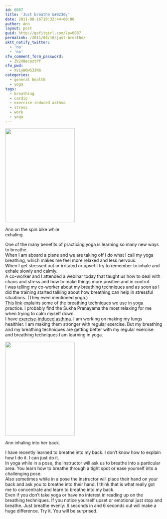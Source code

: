 ```yaml
---
id: 6087
title: 'Just breathe &#8230;'
date: 2011-08-16T19:32:44+00:00
author: Ann
layout: post
guid: http://gofitgirl.com/?p=6087
permalink: /2011/08/16/just-breathe/
aktt_notify_twitter:
  - 'no'
  - 'no'
sfw_comment_form_password:
  - ZV2V8eceztPf
sfw_pwd:
  - XviyW6H53JN6
categories:
  - general health
  - yoga
tags:
  - breathing
  - cardio
  - exercise-induced asthma
  - stress
  - work
  - yoga
---
```

<div id="attachment_6104" style="width: 233px" class="wp-caption alignleft">
  <a href="http://gofitgirl.com/blog/wp-content/uploads/2011/08/Breathe-out.jpg"><img class="size-medium wp-image-6104" title="Breathe out" src="http://gofitgirl.com/blog/wp-content/uploads/2011/08/Breathe-out-223x300.jpg" alt="" width="223" height="300" /></a>
  
  <p class="wp-caption-text">
    Ann on the spin bike while exhaling.
  </p>
</div>

  
One of the many benefits of practicing yoga is learning so many new ways to breathe.  
When I am aboard a plane and we are taking off I do what I call my yoga breathing, which makes me feel more relaxed and less nervous.  
When I get stressed out or irritated or upset I try to remember to inhale and exhale slowly and calmly.  
A co-worker and I attended a webinar today that taught us how to deal with chaos and stress and how to make things more positive and in control.  
I was telling my co-worker about my breathing techniques and as soon as I did the training started talking about how breathing can help in stressful situations. (They even mentioned yoga.)  
[This link](http://tutelasalute.info/pdf/Yoga/6.pdf) explains some of the breathing techniques we use in yoga practice. I probably find the Sukha Pranayama the most relaxing for me when trying to calm myself down.  
I have [exercise-induced asthma](http://www.webmd.com/asthma/guide/exercise-induced-asthma). I am working on making my lungs healthier. I am making them stronger with regular exercise. But my breathing and my breathing techniques are getting better with my regular exercise and breathing techniques I am learning in yoga.  


<div id="attachment_6106" style="width: 233px" class="wp-caption alignright">
  <a href="http://gofitgirl.com/blog/wp-content/uploads/2011/08/Breathe-in.jpg"><img class="size-medium wp-image-6106" title="Breathe in" src="http://gofitgirl.com/blog/wp-content/uploads/2011/08/Breathe-in-223x300.jpg" alt="" width="223" height="300" /></a>
  
  <p class="wp-caption-text">
    Ann inhaling into her back.
  </p>
</div>

  
I have recently learned to breathe into my back. I don&#8217;t know how to explain how I do it. I can just do it.  
In yoga while in a pose, the instructor will ask us to breathe into a particular area. You learn how to breathe through a tight spot or ease yourself into a challenging pose.  
Also sometimes while in a pose the instructor will place their hand on your back and ask you to breathe into their hand. I think that is what really got me to concentrate and learn to breathe into my back.  
Even if you don&#8217;t take yoga or have no interest in reading up on the breathing techniques. If you notice yourself upset or emotional just stop and breathe. Just breathe evenly: 6 seconds in and 6 seconds out will make a huge difference. Try it. You will be surprised.